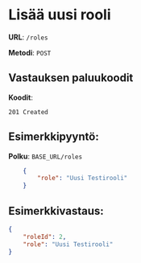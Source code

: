 # Lisää uusi rooli

**URL**: `/roles`

**Metodi**: `POST`

## Vastauksen paluukoodit

**Koodit**:

`201 Created`

## Esimerkkipyyntö:

**Polku**: `BASE_URL/roles`

```json
    {
        "role": "Uusi Testirooli"
    }
```

## Esimerkkivastaus:

```json
{
    "roleId": 2,
    "role": "Uusi Testirooli"
}
```
